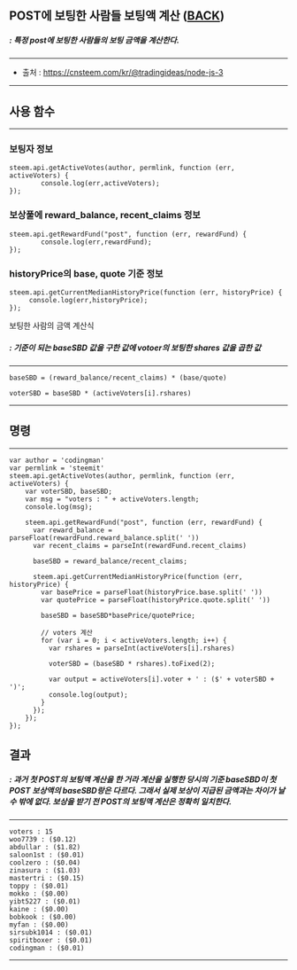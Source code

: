 ## POST에 보팅한 사람들 보팅액 계산 ([BACK](README.md))
##### :  특정 post에 보팅한 사람들의 보팅 금액을 계산한다. 

-----
 - 출처 : https://cnsteem.com/kr/@tradingideas/node-js-3
-----

## 사용 함수
-----
### 보팅자 정보
```
steem.api.getActiveVotes(author, permlink, function (err, activeVoters) {
		console.log(err,activeVoters);
});
```
### 보상풀에 reward_balance, recent_claims 정보
```
steem.api.getRewardFund("post", function (err, rewardFund) {  
		console.log(err,rewardFund);
});
```
### historyPrice의 base, quote 기준 정보
```
steem.api.getCurrentMedianHistoryPrice(function (err, historyPrice) {
	 console.log(err,historyPrice);
});
```

보팅한 사람의 금액 계산식

##### : 기준이 되는 baseSBD 값을 구한 값에 votoer의 보팅한 shares 값을 곱한 값
-----
```
baseSBD = (reward_balance/recent_claims) * (base/quote) 

voterSBD = baseSBD * (activeVoters[i].rshares)
```
-----

## 명령
-----
```
var author = 'codingman'
var permlink = 'steemit'
steem.api.getActiveVotes(author, permlink, function (err, activeVoters) {
    var voterSBD, baseSBD;
    var msg = "voters : " + activeVoters.length;    
    console.log(msg);
    
    steem.api.getRewardFund("post", function (err, rewardFund) { 
      var reward_balance = parseFloat(rewardFund.reward_balance.split(' ')) 
      var recent_claims = parseInt(rewardFund.recent_claims) 
      
      baseSBD = reward_balance/recent_claims;
      
      steem.api.getCurrentMedianHistoryPrice(function (err, historyPrice) {
        var basePrice = parseFloat(historyPrice.base.split(' ')) 
        var quotePrice = parseFloat(historyPrice.quote.split(' ')) 
        
        baseSBD = baseSBD*basePrice/quotePrice;
      
        // voters 계산
        for (var i = 0; i < activeVoters.length; i++) {   
          var rshares = parseInt(activeVoters[i].rshares) 
        
          voterSBD = (baseSBD * rshares).toFixed(2);  
         
          var output = activeVoters[i].voter + ' : ($' + voterSBD + ')';
          console.log(output);
        }
      });     
    });    
});
```
## 결과
##### : 과거 첫 POST의 보팅액 계산을 한 거라 계산을 실행한 당시의 기준 baseSBD이 첫 POST 보상액의 baseSBD랑은 다르다. 그래서 실제 보상이 지급된 금액과는 차이가 날 수 밖에 없다. 보상을 받기 전 POST의 보팅액 계산은 정확히 일치한다.

-----
```
voters : 15
woo7739 : ($0.12)
abdullar : ($1.82)
saloon1st : ($0.01)
coolzero : ($0.04)
zinasura : ($1.03)
mastertri : ($0.15)
toppy : ($0.01)
mokko : ($0.00)
yibt5227 : ($0.01)
kaine : ($0.00)
bobkook : ($0.00)
myfan : ($0.00)
sirsubk1014 : ($0.01)
spiritboxer : ($0.01)
codingman : ($0.01)
```
-----
